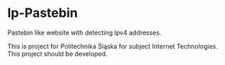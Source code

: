 # Ip-Pastebin
Pastebin like website with detecting Ipv4 addresses.

This is project for Politechnika Śląska for subject Internet Technologies. This project should be developed.
